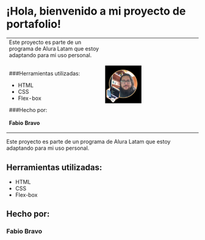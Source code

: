 # ¡Hola, bienvenido a mi proyecto de portafolio!

<table>
  <tr>
    <td width="50%" valign="top">
    Este proyecto es parte de un programa de Alura Latam que estoy adaptando para mi uso personal. <br><br> <p> ###Herramientas utilizadas: <br> <ul><li>HTML</li><li>CSS</li><li>Flex-box</li></ul> ###Hecho por: <br><br> <strong>Fabio Bravo</strong> </p>
    </td>
    <td width="50%" valign="center"> <img src="https://raw.githubusercontent.com/Fbiosb/Portafolio/main/assets/perfil%20con%20insignia%20one.png" alt="Mi foto de perfil" width="40%">
    </td>
  </tr>
</table>


Este proyecto es parte de un programa de Alura Latam que estoy adaptando para mi uso personal.

## Herramientas utilizadas:

* HTML
* CSS
* Flex-box

## Hecho por:

### Fabio Bravo

